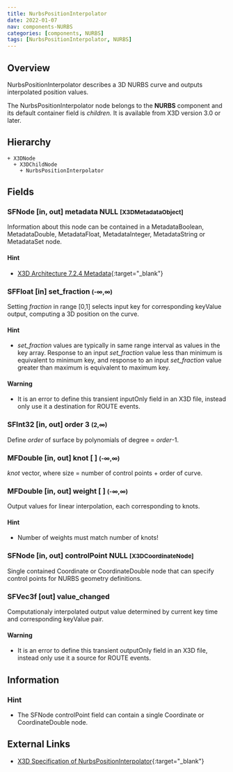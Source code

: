 ```yaml
---
title: NurbsPositionInterpolator
date: 2022-01-07
nav: components-NURBS
categories: [components, NURBS]
tags: [NurbsPositionInterpolator, NURBS]
---
```

<style>
.post h3 {
  word-spacing: 0.2em;
}
</style>

## Overview

NurbsPositionInterpolator describes a 3D NURBS curve and outputs interpolated position values.

The NurbsPositionInterpolator node belongs to the **NURBS** component and its default container field is *children.* It is available from X3D version 3.0 or later.

## Hierarchy

```
+ X3DNode
  + X3DChildNode
    + NurbsPositionInterpolator
```

## Fields

### SFNode [in, out] **metadata** NULL <small>[X3DMetadataObject]</small>

Information about this node can be contained in a MetadataBoolean, MetadataDouble, MetadataFloat, MetadataInteger, MetadataString or MetadataSet node.

#### Hint

- [X3D Architecture 7.2.4 Metadata](https://www.web3d.org/specifications/X3Dv4Draft/ISO-IEC19775-1v4-CD1/Part01/components/core.html#Metadata){:target="_blank"}

### SFFloat [in] **set_fraction** <small>(-∞,∞)</small>

Setting *fraction* in range [0,1] selects input key for corresponding keyValue output, computing a 3D position on the curve.

#### Hint

- *set_fraction* values are typically in same range interval as values in the key array. Response to an input *set_fraction* value less than minimum is equivalent to minimum key, and response to an input *set_fraction* value greater than maximum is equivalent to maximum key.

#### Warning

- It is an error to define this transient inputOnly field in an X3D file, instead only use it a destination for ROUTE events.

### SFInt32 [in, out] **order** 3 <small>(2,∞)</small>

Define *order* of surface by polynomials of degree = *order*-1.

### MFDouble [in, out] **knot** [ ] <small>(-∞,∞)</small>

*knot* vector, where size = number of control points + order of curve.

### MFDouble [in, out] **weight** [ ] <small>(-∞,∞)</small>

Output values for linear interpolation, each corresponding to knots.

#### Hint

- Number of weights must match number of knots!

### SFNode [in, out] **controlPoint** NULL <small>[X3DCoordinateNode]</small>

Single contained Coordinate or CoordinateDouble node that can specify control points for NURBS geometry definitions.

### SFVec3f [out] **value_changed**

Computationaly interpolated output value determined by current key time and corresponding keyValue pair.

#### Warning

- It is an error to define this transient outputOnly field in an X3D file, instead only use it a source for ROUTE events.

## Information

### Hint

- The SFNode controlPoint field can contain a single Coordinate or CoordinateDouble node.

## External Links

- [X3D Specification of NurbsPositionInterpolator](https://www.web3d.org/documents/specifications/19775-1/V4.0/Part01/components/nurbs.html#NurbsPositionInterpolator){:target="_blank"}
